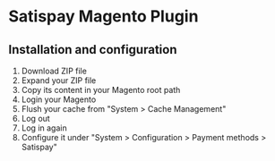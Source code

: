 # Satispay Magento Plugin

## Installation and configuration
1. Download ZIP file
2. Expand your ZIP file
3. Copy its content in your Magento root path
4. Login your Magento
5. Flush your cache from "System > Cache Management"
6. Log out
7. Log in again
8. Configure it under "System > Configuration > Payment methods > Satispay"


